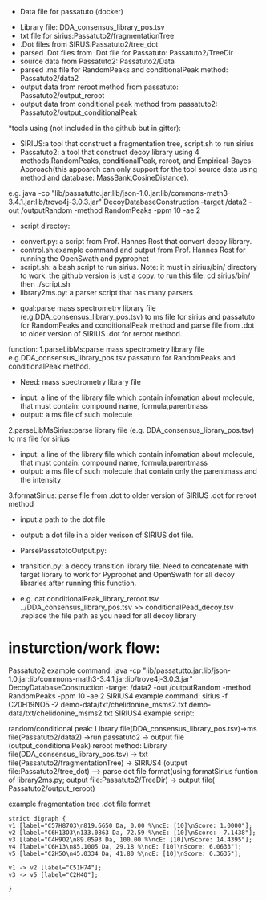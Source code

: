 * Data file for passatuto (docker)
- Library file: DDA_consensus_library_pos.tsv
- txt file for sirius:Passatuto2/fragmentationTree
- .Dot files from SIRUS:Passatuto2/tree_dot
- parsed .Dot files from .Dot file for Passatuto: Passatuto2/TreeDir
- source data from Passatuto2: Passatuto2/Data
- parsed .ms file for RandomPeaks and conditionalPeak method: Passatuto2/data2
- output data from reroot method from passatuto: Passatuto2/output_reroot
- output data from conditional peak method from passatuto2: Passatuto2/output_conditionalPeak


*tools using (not included in the github but in gitter):
- SIRIUS:a tool that construct a fragmentation tree, script.sh to run sirius
- Passatuto2: a tool that construct decoy library using 4 methods,RandomPeaks, conditionalPeak, reroot, and Empirical-Bayes-
Approach(this appoarch can only support for the tool source data using method and database: MassBank,CosineDistance).

e.g. java -cp "lib/passatutto.jar:lib/json-1.0.jar:lib/commons-math3-3.4.1.jar:lib/trove4j-3.0.3.jar" DecoyDatabaseConstruction -target /data2 -out /outputRandom -method RandomPeaks -ppm 10 -ae 2


* script directoy:
- convert.py: a script from Prof. Hannes Rost that convert decoy library.
- control.sh:example command and output from Prof. Hannes Rost for running the OpenSwath and pyprophet
- script.sh: a bash script to run sirius.  Note: it must  in sirius/bin/ directory to work. the github version is just a copy. to run this file:  cd sirius/bin/ then  ./script.sh
- library2ms.py: a parser script that has many parsers
* goal:parse mass spectrometry library file (e.g.DDA_consensus_library_pos.tsv) to ms file for sirius and passatuto for RandomPeaks and conditionalPeak method and parse file from .dot to older version of SIRIUS .dot for reroot method.

function:
1.parseLibMs:parse mass spectrometry library file e.g.DDA_consensus_library_pos.tsv passatuto for RandomPeaks and conditionalPeak method. 
* Need: mass spectrometry library file
- input: a line of the library file which contain infomation about molecule, that must contain: compound name, formula,parentmass
- output: a ms file of such molecule


2.parseLibMsSirius:parse library file (e.g. DDA_consensus_library_pos.tsv) to ms file for sirius
- input: a line of the library file which contain infomation about molecule, that must contain: compound name, formula,parentmass
- output: a ms file of such molecule that contain only the parentmass and the intensity


3.formatSirius: parse file from .dot to older version of SIRIUS .dot for reroot method
- input:a path to the dot file
- output: a dot file in a older verison of SIRIUS dot file.

- ParsePassatotoOutput.py:

- transition.py: a decoy transition library file. Need to concatenate with target library to work for Pyprophet and OpenSwath for all decoy libraries after running this function.
 * e.g. cat conditionalPeak_library_reroot.tsv ../DDA_consensus_library_pos.tsv >> conditionalPead_decoy.tsv  .replace the file path as you need for all decoy library


# insturction/work flow:
Passatuto2 example command: java -cp "lib/passatutto.jar:lib/json-1.0.jar:lib/commons-math3-3.4.1.jar:lib/trove4j-3.0.3.jar" DecoyDatabaseConstruction -target /data2 -out /outputRandom -method RandomPeaks -ppm 10 -ae 2
SIRIUS4 example command:
sirius -f C20H19NO5 -2 demo-data/txt/chelidonine_msms2.txt demo-data/txt/chelidonine_msms2.txt
SIRIUS4 example script:

random/conditional peak: Library file(DDA_consensus_library_pos.tsv)->ms file(Passatuto2/data2) ->run passatuto2 -> output file (output_conditionalPeak)
reroot method: Library file(DDA_consensus_library_pos.tsv) -> txt file(Passatuto2/fragmentationTree) -> SIRIUS4 (output file:Passatuto2/tree_dot) --> parse dot file format(using formatSirius funtion of library2ms.py; output file:Passatuto2/TreeDir) -> output file( Passatuto2/output_reroot)


example fragmentation tree .dot file format
```
strict digraph {
v1 [label="C57H87O3\n819.6650 Da, 0.00 %\ncE: [10]\nScore: 1.0000"];
v2 [label="C6H13O3\n133.0863 Da, 72.59 %\ncE: [10]\nScore: -7.1438"];
v3 [label="C4H9O2\n89.0593 Da, 100.00 %\ncE: [10]\nScore: 14.4395"];
v4 [label="C6H13\n85.1005 Da, 29.18 %\ncE: [10]\nScore: 6.0633"];
v5 [label="C2H5O\n45.0334 Da, 41.80 %\ncE: [10]\nScore: 6.3635"];

v1 -> v2 [label="C51H74"];
v3 -> v5 [label="C2H4O"];

}
```




